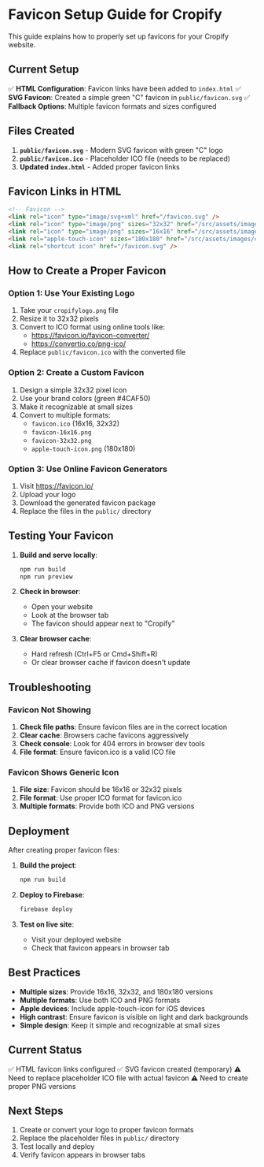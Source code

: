 # Favicon Setup Guide for Cropify

This guide explains how to properly set up favicons for your Cropify website.

## Current Setup

✅ **HTML Configuration**: Favicon links have been added to `index.html`
✅ **SVG Favicon**: Created a simple green "C" favicon in `public/favicon.svg`
✅ **Fallback Options**: Multiple favicon formats and sizes configured

## Files Created

1. **`public/favicon.svg`** - Modern SVG favicon with green "C" logo
2. **`public/favicon.ico`** - Placeholder ICO file (needs to be replaced)
3. **Updated `index.html`** - Added proper favicon links

## Favicon Links in HTML

```html
<!-- Favicon -->
<link rel="icon" type="image/svg+xml" href="/favicon.svg" />
<link rel="icon" type="image/png" sizes="32x32" href="/src/assets/images/cropifylogo.png" />
<link rel="icon" type="image/png" sizes="16x16" href="/src/assets/images/cropifylogo.png" />
<link rel="apple-touch-icon" sizes="180x180" href="/src/assets/images/cropifylogo.png" />
<link rel="shortcut icon" href="/favicon.svg" />
```

## How to Create a Proper Favicon

### Option 1: Use Your Existing Logo
1. Take your `cropifylogo.png` file
2. Resize it to 32x32 pixels
3. Convert to ICO format using online tools like:
   - https://favicon.io/favicon-converter/
   - https://convertio.co/png-ico/
4. Replace `public/favicon.ico` with the converted file

### Option 2: Create a Custom Favicon
1. Design a simple 32x32 pixel icon
2. Use your brand colors (green #4CAF50)
3. Make it recognizable at small sizes
4. Convert to multiple formats:
   - `favicon.ico` (16x16, 32x32)
   - `favicon-16x16.png`
   - `favicon-32x32.png`
   - `apple-touch-icon.png` (180x180)

### Option 3: Use Online Favicon Generators
1. Visit https://favicon.io/
2. Upload your logo
3. Download the generated favicon package
4. Replace the files in the `public/` directory

## Testing Your Favicon

1. **Build and serve locally**:
   ```bash
   npm run build
   npm run preview
   ```

2. **Check in browser**:
   - Open your website
   - Look at the browser tab
   - The favicon should appear next to "Cropify"

3. **Clear browser cache**:
   - Hard refresh (Ctrl+F5 or Cmd+Shift+R)
   - Or clear browser cache if favicon doesn't update

## Troubleshooting

### Favicon Not Showing
1. **Check file paths**: Ensure favicon files are in the correct location
2. **Clear cache**: Browsers cache favicons aggressively
3. **Check console**: Look for 404 errors in browser dev tools
4. **File format**: Ensure favicon.ico is a valid ICO file

### Favicon Shows Generic Icon
1. **File size**: Favicon should be 16x16 or 32x32 pixels
2. **File format**: Use proper ICO format for favicon.ico
3. **Multiple formats**: Provide both ICO and PNG versions

## Deployment

After creating proper favicon files:

1. **Build the project**:
   ```bash
   npm run build
   ```

2. **Deploy to Firebase**:
   ```bash
   firebase deploy
   ```

3. **Test on live site**:
   - Visit your deployed website
   - Check that favicon appears in browser tab

## Best Practices

- **Multiple sizes**: Provide 16x16, 32x32, and 180x180 versions
- **Multiple formats**: Use both ICO and PNG formats
- **Apple devices**: Include apple-touch-icon for iOS devices
- **High contrast**: Ensure favicon is visible on light and dark backgrounds
- **Simple design**: Keep it simple and recognizable at small sizes

## Current Status

✅ HTML favicon links configured
✅ SVG favicon created (temporary)
⚠️ Need to replace placeholder ICO file with actual favicon
⚠️ Need to create proper PNG versions

## Next Steps

1. Create or convert your logo to proper favicon formats
2. Replace the placeholder files in `public/` directory
3. Test locally and deploy
4. Verify favicon appears in browser tabs
